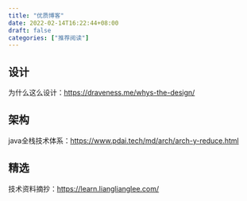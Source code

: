 ```yaml
---
title: "优质博客"
date: 2022-02-14T16:22:44+08:00
draft: false
categories: ["推荐阅读"]
---
```


## 设计

为什么这么设计：https://draveness.me/whys-the-design/

## 架构

java全栈技术体系：https://www.pdai.tech/md/arch/arch-y-reduce.html

## 精选

技术资料摘抄：https://learn.lianglianglee.com/
